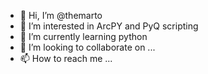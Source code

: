 - 👋 Hi, I’m @themarto
- 👀 I’m interested in ArcPY and PyQ scripting
- 🌱 I’m currently learning python 
- 💞️ I’m looking to collaborate on ...
- 📫 How to reach me ...

<!---
themarto/themarto is a ✨ special ✨ repository because its `README.md` (this file) appears on your GitHub profile.
You can click the Preview link to take a look at your changes.
--->
